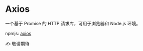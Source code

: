 # Axios

一个基于 Promise 的 HTTP 请求库，可用于浏览器和 Node.js 环境。

npmjs: [axios](https://www.npmjs.com/package/axios)

✍ 敬请期待
